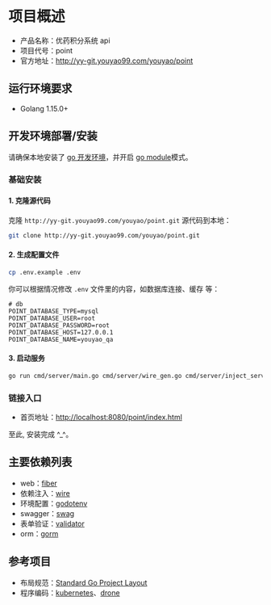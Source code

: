 # 项目概述

* 产品名称：优药积分系统 api
* 项目代号：point
* 官方地址：<http://yy-git.youyao99.com/youyao/point>

## 运行环境要求

* Golang 1.15.0+

## 开发环境部署/安装

请确保本地安装了 [go 开发环境](https://golang.org/doc/install)，并开启 [go module](https://learnku.com/articles/27401)模式。

### 基础安装

#### 1. 克隆源代码

克隆 `http://yy-git.youyao99.com/youyao/point.git` 源代码到本地：

```bash
git clone http://yy-git.youyao99.com/youyao/point.git
```

#### 2. 生成配置文件

```bash
cp .env.example .env
```

你可以根据情况修改 `.env` 文件里的内容，如数据库连接、缓存 等：

```env
# db
POINT_DATABASE_TYPE=mysql
POINT_DATABASE_USER=root
POINT_DATABASE_PASSWORD=root
POINT_DATABASE_HOST=127.0.0.1
POINT_DATABASE_NAME=youyao_qa
```

#### 3. 启动服务

```bash
go run cmd/server/main.go cmd/server/wire_gen.go cmd/server/inject_server.go cmd/server/inject_store.go cmd/server/inject_hashids.go
```

### 链接入口

* 首页地址：<http://localhost:8080/point/index.html>

至此, 安装完成 ^_^。

## 主要依赖列表

* web：[fiber](https://github.com/gofiber/fiber)
* 依赖注入：[wire](https://github.com/google/wire)
* 环境配置：[godotenv](https://github.com/joho/godotenv)
* swagger：[swag](https://github.com/swaggo/swag)
* 表单验证：[validator](https://github.com/go-playground/validator)
* orm：[gorm](https://gorm.io)

## 参考项目

* 布局规范：[Standard Go Project Layout](https://github.com/golang-standards/project-layout)
* 程序编码：[kubernetes](https://github.com/kubernetes/kubernetes)、[drone](https://github.com/drone/drone)
